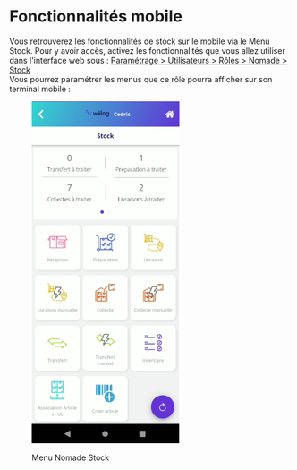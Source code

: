 # Fonctionnalités mobile

Vous retrouverez les fonctionnalités de stock sur le mobile via le Menu Stock. Pour y avoir accès, activez les fonctionnalités que vous allez utiliser dans l'interface web sous : [Paramétrage > Utilisateurs > Rôles > Nomade > Stock  ](../../parametrages/utilisateurs/roles/nomade.md)\
Vous pourrez paramétrer les menus que ce rôle pourra afficher sur son terminal mobile :&#x20;

<div data-full-width="true">

<figure><img src="../../.gitbook/assets/MenuNomade.png" alt="" width="266"><figcaption><p>Menu Nomade Stock</p></figcaption></figure>

</div>
